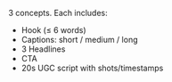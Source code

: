 3 concepts. Each includes:
- Hook (≤ 6 words)
- Captions: short / medium / long
- 3 Headlines
- CTA
- 20s UGC script with shots/timestamps
